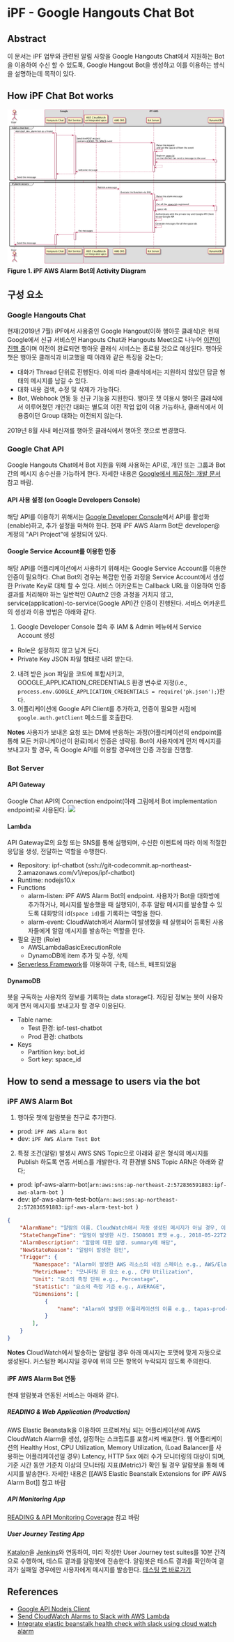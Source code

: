 # iPF - Google Hangouts Chat Bot

## Abstract
이 문서는 iPF 업무와 관련된 알림 사항을 Google Hangouts Chat에서 지원하는 Bot을 이용하여 수신 할 수 있도록, Google Hangout Bot을 생성하고 이를 이용하는 방식을 설명하는데 목적이 있다.

## How iPF Chat Bot works

![](docs/diagrams/out/status.png)
__Figure 1. iPF AWS Alarm Bot의 Activity Diagram__

## 구성 요소

### Google Hangouts Chat
현재(2019년 7월) iPF에서 사용중인 Google Hangout(이하 행아웃 클래식)은 현재 Google에서 신규 서비스인 Hangouts Chat과 Hangouts Meet으로 나누어 [이전이 진행 중](https://www.blog.google/products/g-suite/meet-the-new-enterprise-focused-hangouts/)이며 이전이 완료되면 행아웃 클래식 서비스는 종료될 것으로 예상된다.
행아웃 챗은 행아웃 클래식과 비교했을 때 아래와 같은 특징을 갖는다;
* 대화가 Thread 단위로 진행된다. 이에 따라 클래식에서는 지원하지 않았던 답글 형태의 메시지를 남길 수 있다.
* 대화 내용 검색, 수정 및 삭제가 가능하다.
* Bot, Webhook 연동 등 신규 기능을 지원한다.
행아웃 챗 이용시 행아웃 클래식에서 이루어졌던 개인간 대화는 별도의 이전 작업 없이 이용 가능하나, 클래식에서 이용중이던 Group 대화는 이전되지 않는다.

2019년 8월 사내 메신져를 행아웃 클래식에서 행아웃 챗으로 변경했다.

### Google Chat API
Google Hangouts Chat에서 Bot 지원을 위해 사용하는 API로, 개인 또는 그룹과 Bot간의 메시지 송수신을 가능하게 한다. 자세한 내용은 [Google에서 제공하는 개발 문서](https://developers.google.com/hangouts/chat/) 참고 바람.

#### API 사용 설정 (on Google Developers Console)
해당 API를 이용하기 위해서는 [Google Developer Console](https://console.developers.google.com)에서 API를 활성화(enable)하고, 추가 설정을 마쳐야 한다.
현재 iPF AWS Alarm Bot은 developer@ 계정의 "API Project"에 설정되어 있다.

#### Google Service Account를 이용한 인증
해당 API를 어플리케이션에서 사용하기 위해서는 Google Service Account를 이용한 인증이 필요하다.
Chat Bot의 경우는 복잡한 인증 과정을 Service Account에서 생성한 Private Key로 대체 할 수 있다. 서비스 어카운트는 Callback URL을 이용하여 인증 결과를 처리해야 하는 일반적인 OAuth2 인증 과정을 거치지 않고, service(application)-to-service(Google API)간 인증이 진행된다. 서비스 어카운트의 생성과 이용 방법은 아래와 같다.
1. Google Developer Console 접속 후 IAM & Admin 메뉴에서 Service Account 생성
  * Role은 설정하지 않고 남겨 둔다.
  * Private Key JSON 파일 형태로 내려 받는다. 
2. 내려 받은 json 파일을 코드에 포함시키고, GOOGLE_APPLICATION_CREDENTIALS 환경 변수로 지정(i.e., `process.env.GOOGLE_APPLICATION_CREDENTIALS = require('pk.json');`)한다.
3. 어플리케이션에 Google API Client를 추가하고, 인증이 필요한 시점에 `google.auth.getClient` 메소드를 호출한다.

**Notes** 사용자가 보내온 요청 또는 DM에 반응하는 과정(어플리케이션의 endpoint를 통해 모든 커뮤니케이션이 완료)에서 인증은 생략됨. Bot이 사용자에게 먼저 메시지를 보내고자 할 경우, 즉 Google API를 이용할 경우에만 인증 과정을 진행함.

### Bot Server

#### API Gateway
Google Chat API의 Connection endpoint(아래 그림에서 Bot implementation endpoint)로 사용된다.
![](https://developers.google.com/hangouts/chat/images/bot-room-seq.png)

#### Lambda
API Gateway로의 요청 또는 SNS를 통해 실행되며, 수신한 이멘트에 따라 이에 적절한 응답을 생성, 전달하는 역할을 수행한다.
* Repository: ipf-chatbot (ssh://git-codecommit.ap-northeast-2.amazonaws.com/v1/repos/ipf-chatbot)
* Runtime: nodejs10.x 
* Functions
  * alarm-listen: iPF AWS Alarm Bot의 endpoint. 사용자가 Bot을 대화방에 추가하거나, 메시지를 발송했을 때 실행되어, 추후 알람 메시지를 발송할 수 있도록 대화방의 id(`space id`)를 기록하는 역할을 한다.
  * alarm-event: CloudWatch에서 Alarm이 발생했을 때 실행되어 등록된 사용자들에게 알람 메시지를 발송하는 역할을 한다.
* 필요 권한 (Role)
  * AWSLambdaBasicExecutionRole
  * DynamoDB에 item 추가 및 수정, 삭제   
* [Serverless Framework](https://serverless.com/framework/docs/providers/aws/guide/quick-start/)를 이용하여 구축, 테스트, 배포되었음

#### DynamoDB
봇을 구독하는 사용자의 정보를 기록하는 data storage다. 저장된 정보는 봇이 사용자에게 먼저 메시지를 보내고자 할 경우 이용된다.
* Table name: 
  * Test 환경: ipf-test-chatbot
  * Prod 환경: chatbots
* Keys
  * Partition key: bot_id
  * Sort key: space_id   


## How to send a message to users via the bot

### iPF AWS Alarm Bot
1. 행아웃 챗에 알람봇을 친구로 추가한다.
  * prod: `iPF AWS Alarm Bot`
  * dev: `iPF AWS Alarm Test Bot`
2. 특정 조건(알람) 발생시 AWS SNS Topic으로 아래와 같은 형식의 메시지를 Publish 하도록 연동 서비스를 개발한다.
각 환경별 SNS Topic ARN은 아래와 같다;
  * prod: ipf-aws-alarm-bot(`arn:aws:sns:ap-northeast-2:572836591883:ipf-aws-alarm-bot
`)
  * dev: ipf-aws-alarm-test-bot(`arn:aws:sns:ap-northeast-2:572836591883:ipf-aws-alarm-test-bot
`)

~~~ json
{
    "AlarmName": "알람의 이름. CloudWatch에서 자동 생성된 메시지가 아닐 경우, 이 내용이 맨 첫줄에 표시된다. e.g., {AlarmName} Alarm이 발생했습니다.",
    "StateChangeTime": "알람이 발생한 시간. ISO8601 포맷 e.g., 2018-05-22T20:38:49.939+0000",
    "AlarmDescription": "알람에 대한 설명. summary에 해당",
    "NewStateReason": "알람이 발생한 원인",
    "Trigger": {
        "Namespace": "Alarm이 발생한 AWS 리소스의 네임 스페이스 e.g., AWS/ElasticBeanstalk",
        "MetricName": "모니터링 된 요소 e.g., CPU Utilization",
        "Unit": "요소의 측정 단위 e.g., Percentage",
        "Statistic": "요소의 측정 기준 e.g., AVERAGE",
        "Dimensions": [
            {
                "name": "Alarm이 발생한 어플리케이션의 이름 e.g., tapas-prod-example"
            }
        ],
    }
}
~~~

**Notes** CloudWatch에서 발송하는 알람일 경우 아래 메시지는 포맷에 맞게 자동으로 생성된다. 커스텀한 메시지일 경우에 위의 모든 항목이 누락되지 않도록 주의한다.

#### iPF AWS Alarm Bot 연동
현재 알람봇과 연동된 서비스는 아래와 같다.

##### READING & Web Application (Production)
AWS Elastic Beanstalk을 이용하여 프로비저닝 되는 어플리케이션에 AWS CloudWatch Alarm을 생성, 설정하는 스크립트를 포함시켜 배포한다.
웹 어플리케이션의 Healthy Host, CPU Utilization, Memory Utilization, (Load Balancer를 사용하는 어플리케이션일 경우) Latency, HTTP 5xx 에러 수가 모니터링의 대상이 되며, 기준 시간 동안 기준치 이상의 모니터링 지표(Metric)가 확인 될 경우 알람봇을 통해 메시지를 발송한다.
자세한 내용은 [[AWS Elastic Beanstalk Extensions for iPF AWS Alarm Bot]] 참고 바람

##### API Monitoring App
[READING & API Monitoring Coverage](https://docs.google.com/spreadsheets/d/1c4z2LrqESTSs2y93GxguFSS4DiFfm8LJrhvOZlRXZPc/edit#gid=1634882828) 참고 바람

##### User Journey Testing App
[Katalon](https://www.katalon.com/)을 [Jenkins](https://jenkins.io)와 연동하여, 미리 작성한 User Journey test suites를 10분 간격으로 수행하며, 테스트 결과를 알람봇에 전송한다. 알람봇은 테스트 결과를 확인하여 결과가 실패일 경우에만 사용자에게 메시지를 발송한다.
[테스팅 앱 바로가기](http://health.readingn.com:8828)

## References
* [Google API Nodejs Client](https://github.com/googleapis/google-api-nodejs-client)
* [Send CloudWatch Alarms to Slack with AWS Lambda](https://cloudonaut.io/send-cloudwatch-alarms-to-slack-with-aws-lambda/)
* [Integrate elastic beanstalk health check with slack using cloud watch alarm
](http://crazykoder.com/2018/07/28/integrate-elastic-beanstalk-health-check-with-slack-using-cloud-watch-alarm/)